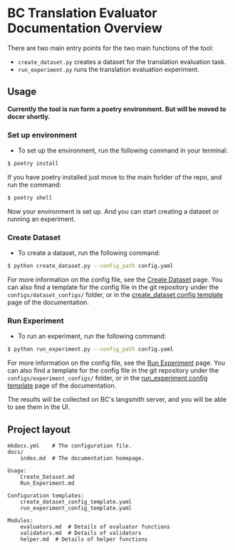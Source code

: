 # BC Translation Evaluator Documentation Overview

There are two main entry points for the two main functions of the tool:

- `create_dataset.py` creates a dataset for the translation evaluation task.
- `run_experiment.py` runs the translation evaluation experiment.

## Usage
__Currently the tool is run form a poetry environment. But will be moved to docer shortly.__

### Set up environment
- To set up the environment, run the following command in your terminal:
```bash
$ poetry install
```
If you have poetry installed just move to the main forlder of the repo, and run the command:
```bash
$ poetry shell
```
Now your environment is set up. And you can start creating a dataset or running an experiment.

### Create Dataset
- To create a dataset, run the following command:
```bash
$ python create_dataset.py --config_path config.yaml
```
For more information on the config file, see the [Create Dataset](create_dataset.md) page.
You can also find a template for the config file in the git repository under the `configs/dataset_configs/` folder,
or in the [create_dataset config template](create_dataset_config_template.md) page of the documentation.


### Run Experiment
- To run an experiment, run the following command:
```bash
$ python run_experiment.py --config_path config.yaml
```
For more information on the config file, see the [Run Experiment](run_experiment.md) page.
You can also find a template for the config file in the git repository under the `configs/experiment_configs/` folder,
or in the [run_experiment config template](run_experiment_config_template.md) page of the documentation.

The results will be collected on BC's langsmith server, and you will be able to see them in the UI.



## Project layout
    mkdocs.yml    # The configuration file.
    docs/
        index.md  # The documentation homepage.

    Usage:
        Create_Dataset.md
        Run_Experiment.md

    Configuration templates:
        create_dataset_config_template.yaml
        run_experiment_config_template.yaml

    Modules:
        evaluators.md  # Details of evaluator functions
        validators.md  # Details of validators
        helper.md  # Details of helper functions